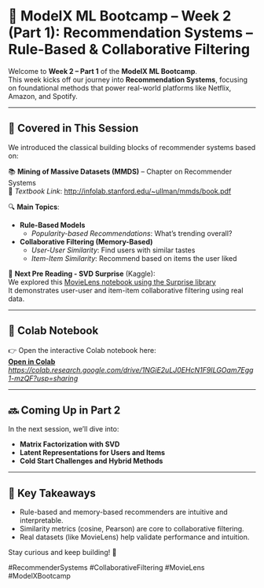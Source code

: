 # 🎯 ModelX ML Bootcamp – Week 2 (Part 1): Recommendation Systems – Rule-Based & Collaborative Filtering

Welcome to **Week 2 – Part 1** of the **ModelX ML Bootcamp**.  
This week kicks off our journey into **Recommendation Systems**, focusing on foundational methods that power real-world platforms like Netflix, Amazon, and Spotify.

---

## 📘 Covered in This Session

We introduced the classical building blocks of recommender systems based on:

📚 **Mining of Massive Datasets (MMDS)** – Chapter on Recommender Systems  
🔗 *Textbook Link*: http://infolab.stanford.edu/~ullman/mmds/book.pdf

🔍 **Main Topics**:
- **Rule-Based Models**
  - *Popularity-based Recommendations*: What’s trending overall?
- **Collaborative Filtering (Memory-Based)**
  - *User-User Similarity*: Find users with similar tastes
  - *Item-Item Similarity*: Recommend based on items the user liked

🧪 **Next Pre Reading - SVD Surprise** (Kaggle):  
We explored this [MovieLens notebook using the Surprise library](https://www.kaggle.com/code/stpeteishii/movielens-recommendation-surprise)  
It demonstrates user-user and item-item collaborative filtering using real data.

---

## 📂 Colab Notebook

👉 Open the interactive Colab notebook here:  
**[Open in Colab](#)** *https://colab.research.google.com/drive/1NGiE2uLJ0EHcN1F9ILGOam7Egg1-mzQF?usp=sharing*

---

## 🔜 Coming Up in Part 2

In the next session, we’ll dive into:
- **Matrix Factorization with SVD**
- **Latent Representations for Users and Items**
- **Cold Start Challenges and Hybrid Methods**

---

## 🧠 Key Takeaways

- Rule-based and memory-based recommenders are intuitive and interpretable.
- Similarity metrics (cosine, Pearson) are core to collaborative filtering.
- Real datasets (like MovieLens) help validate performance and intuition.

Stay curious and keep building! 🚀

#RecommenderSystems #CollaborativeFiltering #MovieLens #ModelXBootcamp
